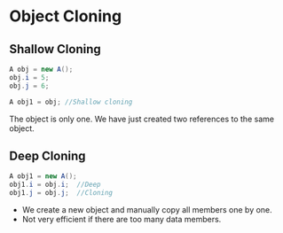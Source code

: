 # Object Cloning

## Shallow Cloning

```java
A obj = new A();
obj.i = 5;
obj.j = 6;

A obj1 = obj; //Shallow cloning
```

The object is only one. We have just created two references to the same object.

## Deep Cloning

```java
A obj1 = new A();
obj1.i = obj.i;  //Deep
obj1.j = obj.j;  //Cloning
```

- We create a new object and manually copy all members one by one.
- Not very efficient if there are too many data members.
